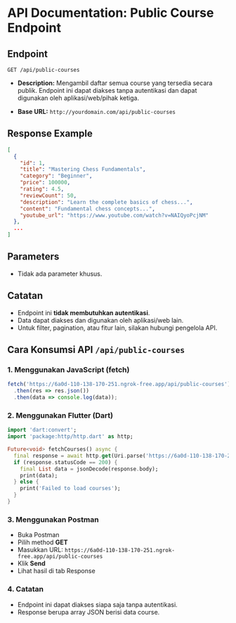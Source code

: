 # API Documentation: Public Course Endpoint

## Endpoint

```
GET /api/public-courses
```

- **Description:**
  Mengambil daftar semua course yang tersedia secara publik. Endpoint ini dapat diakses tanpa autentikasi dan dapat digunakan oleh aplikasi/web/pihak ketiga.

- **Base URL:**
  `http://yourdomain.com/api/public-courses`

## Response Example

```json
[
  {
    "id": 1,
    "title": "Mastering Chess Fundamentals",
    "category": "Beginner",
    "price": 100000,
    "rating": 4.5,
    "reviewCount": 50,
    "description": "Learn the complete basics of chess...",
    "content": "Fundamental chess concepts...",
    "youtube_url": "https://www.youtube.com/watch?v=NAIQyoPcjNM"
  },
  ...
]
```

## Parameters
- Tidak ada parameter khusus.

## Catatan
- Endpoint ini **tidak membutuhkan autentikasi**.
- Data dapat diakses dan digunakan oleh aplikasi/web lain.
- Untuk filter, pagination, atau fitur lain, silakan hubungi pengelola API.

## Cara Konsumsi API `/api/public-courses`

### 1. Menggunakan JavaScript (fetch)
```js
fetch('https://6a0d-110-138-170-251.ngrok-free.app/api/public-courses')
  .then(res => res.json())
  .then(data => console.log(data));
```

### 2. Menggunakan Flutter (Dart)
```dart
import 'dart:convert';
import 'package:http/http.dart' as http;

Future<void> fetchCourses() async {
  final response = await http.get(Uri.parse('https://6a0d-110-138-170-251.ngrok-free.app/api/public-courses'));
  if (response.statusCode == 200) {
    final List data = jsonDecode(response.body);
    print(data);
  } else {
    print('Failed to load courses');
  }
}
```

### 3. Menggunakan Postman
- Buka Postman
- Pilih method **GET**
- Masukkan URL: `https://6a0d-110-138-170-251.ngrok-free.app/api/public-courses`
- Klik **Send**
- Lihat hasil di tab Response

### 4. Catatan
- Endpoint ini dapat diakses siapa saja tanpa autentikasi.
- Response berupa array JSON berisi data course. 